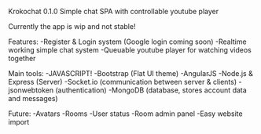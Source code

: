 Krokochat 0.1.0
Simple chat SPA with controllable youtube player

Currently the app is wip and not stable!

Features:
-Register & Login system (Google login coming soon)
-Realtime working simple chat system
-Queuable youtube player for watching videos together

Main tools:
  -JAVASCRIPT!
  -Bootstrap (Flat UI theme)
  -AngularJS
  -Node.js & Express (Server)
  -Socket.io (communication between server & clients)
  -jsonwebtoken (authentication)
  -MongoDB (database, stores account data and messages)

  
Future:
  -Avatars
  -Rooms
  -User status
  -Room admin panel
  -Easy website import 
  
  
	

